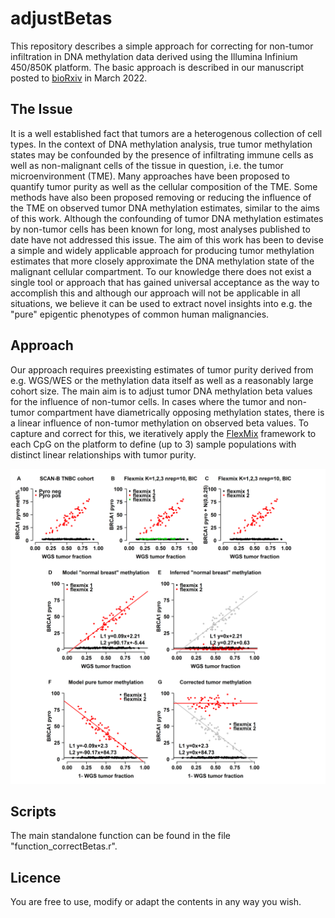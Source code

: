 # adjustBetas
This repository describes a simple approach for correcting for non-tumor infiltration in DNA methylation data derived using the Illumina Infinium 450/850K platform. The basic approach is described in our manuscript posted to [bioRxiv](https://doi.org/10.1101/2022.03.04.483052) in March 2022.

## The Issue
It is a well established fact that tumors are a heterogenous collection of cell types. In the context of DNA methylation analysis, true tumor methylation states may be confounded by the presence of infiltrating immune cells as well as non-malignant cells of the tissue in question, i.e. the tumor microenvironment (TME). Many approaches have been proposed to quantify tumor purity as well as the cellular composition of the TME. Some methods have also been proposed removing or reducing the influence of the TME on observed tumor DNA methylation estimates, similar to the aims of this work. Although the confounding of tumor DNA methylation estimates by non-tumor cells has been known for long, most analyses published to date have not addressed this issue. The aim of this work has been to devise a simple and widely applicable approach for producing tumor methylation estimates that more closely approximate the DNA methylation state of the malignant cellular compartment. To our knowledge there does not exist a single tool or approach that has gained universal acceptance as the way to accomplish this and although our approach will not be applicable in all situations, we believe it can be used to extract novel insights into e.g. the "pure" epigentic phenotypes of common human malignancies. 

## Approach
Our approach requires preexisting estimates of tumor purity derived from e.g. WGS/WES or the methylation data itself as well as a reasonably large cohort size. The main aim is to adjust tumor DNA methylation beta values for the influence of non-tumor cells. In cases where the tumor and non-tumor compartment have diametrically opposing methylation states, there is a linear influence of non-tumor methylation on observed beta values. To capture and correct for this, we iteratively apply the [FlexMix](https://cran.r-project.org/web/packages/flexmix) framework to each CpG on the platform to define (up to 3) sample populations with distinct linear relationships with tumor purity. 

![](/images/Figure1.tiff?raw=true&sanitize=true)

## Scripts 
The main standalone function can be found in the file "function_correctBetas.r". 

## Licence
You are free to use, modify or adapt the contents in any way you wish. 